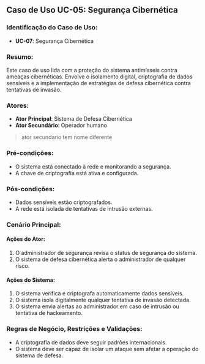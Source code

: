 ## Caso de Uso UC-05: Segurança Cibernética

### Identificação do Caso de Uso:
- **UC-07**: Segurança Cibernética

### Resumo:
Este caso de uso lida com a proteção do sistema antimísseis contra ameaças cibernéticas. Envolve o isolamento digital, criptografia de dados sensíveis e a implementação de estratégias de defesa cibernética contra tentativas de invasão.

### Atores:
- **Ator Principal**: Sistema de Defesa Cibernética
- **Ator Secundário**: Operador humano
> ator secundario tem nome diferente

### Pré-condições:
- O sistema está conectado à rede e monitorando a segurança.
- A chave de criptografia está ativa e configurada.

### Pós-condições:
- Dados sensíveis estão criptografados.
- A rede está isolada de tentativas de intrusão externas.

### Cenário Principal:

#### Ações do Ator:
1. O administrador de segurança revisa o status de segurança do sistema.
2. O sistema de defesa cibernética alerta o administrador de qualquer risco.

#### Ações do Sistema:
1. O sistema verifica e criptografa automaticamente dados sensíveis.
2. O sistema isola digitalmente qualquer tentativa de invasão detectada.
3. O sistema envia alertas ao administrador em caso de intrusão ou tentativa de hackeamento.

### Regras de Negócio, Restrições e Validações:
- A criptografia de dados deve seguir padrões internacionais.
- O sistema deve ser capaz de isolar um ataque sem afetar a operação do sistema de defesa.
